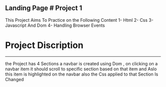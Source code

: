 Landing Page # Project 1 
---------------------------- 
This Project Aims To Practice on the Following Content 
1- Html 
2- Css 
3- Javascript And Dom 
4- Handling Browser Events  

# Project Discription 
----- 
the Project has 4 Sections 
a navbar is created using Dom , on clicking on a navbar item it should scroll to specific section based on that item 
and Aslo this item is highlighted on the navbar 
also the Css applied to that Section Is Changed 

